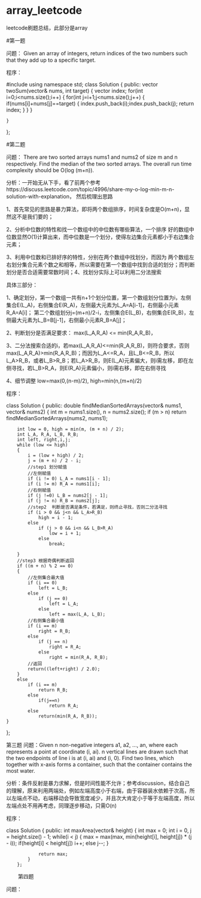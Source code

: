 # array_leetcode
leetcode刷题总结，此部分是array

#第一题

问题：
Given an array of integers, return indices of the two numbers such that they add up to a specific target.

程序：

#include<vector>
using namespace std;
class Solution {
public:
    vector<int> twoSum(vector<int>& nums, int target) {
         vector<int> index;
        for(int i=0;i<nums.size();i++)
        {
            for(int j=i+1;j<nums.size();j++)
            {
                if(nums[i]+nums[j]==target)
                {
                    index.push_back(i);index.push_back(j);
                    return index;
                }
            }
        }
        
    }
};

#第二题

问题：
There are two sorted arrays nums1 and nums2 of size m and n respectively.
Find the median of the two sorted arrays. The overall run time complexity should be O(log (m+n)).

分析：一开始无从下手，看了前两个参考https://discuss.leetcode.com/topic/4996/share-my-o-log-min-m-n-solution-with-explanation，
然后梳理出思路

1、首先常见的思路是暴力算法，即将两个数组排序，时间复杂度是O(m+n)，显然这不是我们要的；

2、分析中位数的特性和找一个数组中的中位数有哪些算法，一个排序
好的数组中位数显然O(1)计算出来，而中位数是一个划分，使得左边集合元素都小于右边集合元素；

3、利用中位数和已排好序的特性，分别在两个数组中找划分，而因为
两个数组左右划分集合元素个数之和相等，所以需要在第一个数组中找到合适的划分；而判断划分是否合适需要常数时间；4、找划分实际上可以利用二分法搜索

具体三部分：

1、确定划分，第一个数组一共有n+1个划分位置，第一个数组划分位置为i，左侧集合E(L_A)，右侧集合E(R_A)，左侧最大元素为L_A=A[i-1]，右侧最小元素R_A=A[i]；
第二个数组划分j=(m+n)/2-i，左侧集合E(L_B)，右侧集合E(R_B)，左侧最大元素为L_B=B[j-1]，右侧最小元素R_B=A[j]；

2、判断划分是否满足要求： max(L_A,R_A) <= min(R_A,R_B)，

3、二分法搜索合适的i，若max(L_A,R_A)<=min(R_A,R_B)，则符合要求，否则max(L_A,R_A)>min(R_A,R_B)；而因为L_A<=R_A，且L_B<=R_B，所以L_A>R_B，或者L_B>R_B；若L_A>R_B，则E(L_A)元素偏大，则i需左移，即在左侧寻找，若L_B>R_A，则E(R_A)元素偏小，则i需右移，即在右侧寻找

4、细节调整
low=max(0,(n-m)/2), high=min(n,(m+n)/2)

程序：

class Solution {
public:
	double findMedianSortedArrays(vector<int>& nums1, vector<int>& nums2) {
		int m = nums1.size(), n = nums2.size();
		if (m > n) return findMedianSortedArrays(nums2, nums1);

		int low = 0, high = min(m, (m + n) / 2);
		int L_A, R_A, L_B, R_B;
		int left, right,i,j;
		while (low <= high)
		{
			i = (low + high) / 2;
		    j = (m + n) / 2 - i;
			//step1 划分赋值
			//左侧赋值
			if (i != 0) L_A = nums1[i - 1];
			if (i != m) R_A = nums1[i];
			//右侧赋值
			if (j !=0) L_B = nums2[j - 1];
			if (j != n) R_B = nums2[j];
			//step2  判断是否满足条件，若满足，则终止寻找，否则二分法寻找
			if (i > 0 && j<n && L_A>R_B)
				high = i - 1;
			else
				if (j > 0 && i<n && L_B>R_A)
					low = i + 1;
				else
					break;
			
		}
		//step3 根据奇偶判断返回
		if ((m + n) % 2 == 0)
		{
			//左侧集合最大值
			if (i == 0)
				left = L_B;
			else
				if (j == 0)
					left = L_A;
				else
					left = max(L_A, L_B);
			//右侧集合最小值
			if (i == m)
				right = R_B;
			else
				if (j == n)
					right = R_A;
				else
					right = min(R_A, R_B);
			//返回
			return((left+right) / 2.0);
		}
		else
			if (i == m)
				return R_B;
			else
				if(j==n)
					return R_A;
		    else
				return(min(R_A, R_B));
	}
};

第三题
问题：Given n non-negative integers a1, a2, ..., an, where each represents a point at coordinate (i, ai). n vertical lines are drawn such that the two endpoints of line i is at (i, ai) and (i, 0). Find two lines, which together with x-axis forms a container, such that the container contains the most water.

分析：条件反射是暴力求解，但是时间性能不允许；参考discussion，结合自己的理解，原来利用两端处，例如左端高度小于右端，由于容器装水依赖于次高，所以左端点不动，右端移动会导致宽度减少，并且次大肯定小于等于左端高度，所以左端点处不用再考虑，同理逐步移动，只需O(n)

程序：

class Solution {
        public:
            int maxArea(vector<int>& height) {
                int max = 0;
                int i = 0, j = height.size() - 1;
                while(i < j)
                {
                    max = max(max, min(height[i], height[j]) * (j - i));
                    if(height[i] < height[j])
                        i++;
                    else
                        j--;
                }
                
                return max;
            }
        };
        
第四题

问题：
